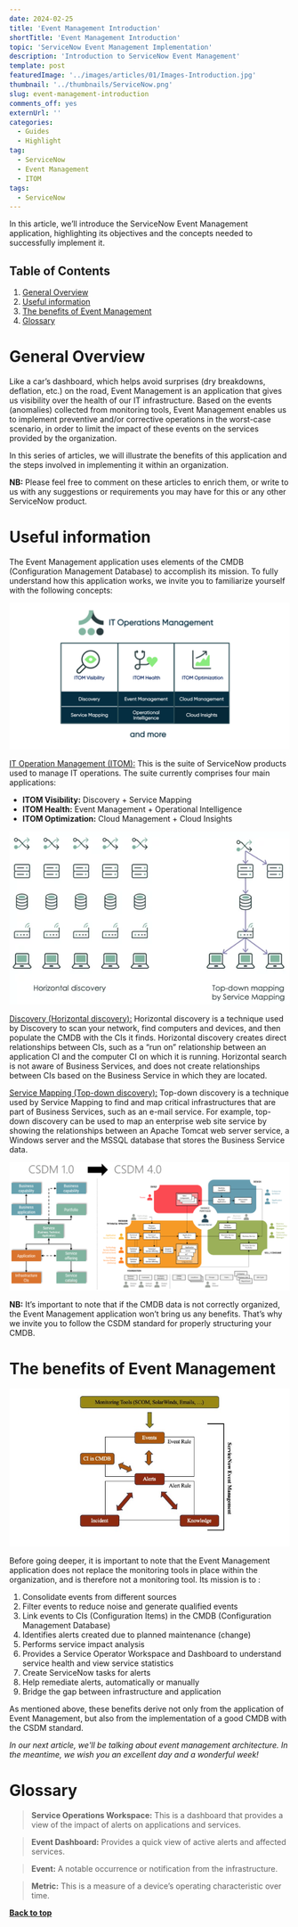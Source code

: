 ```yaml
---
date: 2024-02-25
title: 'Event Management Introduction'
shortTitle: 'Event Management Introduction'
topic: 'ServiceNow Event Management Implementation'
description: 'Introduction to ServiceNow Event Management'
template: post
featuredImage: '../images/articles/01/Images-Introduction.jpg'
thumbnail: '../thumbnails/ServiceNow.png'
slug: event-management-introduction
comments_off: yes
externUrl: ''
categories:
  - Guides
  - Highlight
tag:
  - ServiceNow
  - Event Management
  - ITOM
tags:
  - ServiceNow
---
```


In this article, we’ll introduce the ServiceNow Event Management application, highlighting its objectives and the concepts needed to successfully implement it.

## Table of Contents

1. [General Overview](#general-overview)
2. [Useful information](#useful-information)
3. [The benefits of Event Management](#the-benefits-of-event-management)
4. [Glossary](#glossary)

# General Overview

Like a car’s dashboard, which helps avoid surprises (dry breakdowns, deflation, etc.) on the road, Event Management is an application that gives us visibility over the health of our IT infrastructure. Based on the events (anomalies) collected from monitoring tools, Event Management enables us to implement preventive and/or corrective operations in the worst-case scenario, in order to limit the impact of these events on the services provided by the organization.

In this series of articles, we will illustrate the benefits of this application and the steps involved in implementing it within an organization.

**NB:** Please feel free to comment on these articles to enrich them, or write to us with any suggestions or requirements you may have for this or any other ServiceNow product.

# Useful information

The Event Management application uses elements of the CMDB (Configuration Management Database) to accomplish its mission. To fully understand how this application works, we invite you to familiarize yourself with the following concepts:

![IT Operation Management (ITOM)](../images/articles/01/ITOM-Main-Apps.png)

[IT Operation Management (ITOM):](https://docs.servicenow.com/bundle/washingtondc-it-operations-management/page/product/it-operations-management/reference/r_ITOMApplications.html) This is the suite of ServiceNow products used to manage IT operations. The suite currently comprises four main applications:

- **ITOM Visibility:** Discovery + Service Mapping
- **ITOM Health:** Event Management + Operational Intelligence
- **ITOM Optimization:** Cloud Management + Cloud Insights

![ITOM Discover Service Mapping](../images/articles/01/ITOM-Discover-Service-Mapping.png)

[Discovery (Horizontal discovery):](https://docs.servicenow.com/bundle/washingtondc-it-operations-management/page/product/discovery/concept/c_GetStartedWithDiscovery.html) Horizontal discovery is a technique used by Discovery to scan your network, find computers and devices, and then populate the CMDB with the CIs it finds. Horizontal discovery creates direct relationships between CIs, such as a “run on” relationship between an application CI and the computer CI on which it is running. Horizontal search is not aware of Business Services, and does not create relationships between CIs based on the Business Service in which they are located.

[Service Mapping (Top-down discovery):](https://docs.servicenow.com/bundle/washingtondc-it-operations-management/page/product/service-mapping/reference/c_ServiceMappingOverview.html) Top-down discovery is a technique used by Service Mapping to find and map critical infrastructures that are part of Business Services, such as an e-mail service. For example, top-down discovery can be used to map an enterprise web site service by showing the relationships between an Apache Tomcat web server service, a Windows server and the MSSQL database that stores the Business Service data.

![CSDM Evolution](../images/articles/01/CSDM-Evolution.png)

**NB:** It’s important to note that if the CMDB data is not correctly organized, the Event Management application won’t bring us any benefits. That’s why we invite you to follow the CSDM standard for properly structuring your CMDB.

# The benefits of Event Management

![Event Management Benefits](../images/articles/01/Event-Management-Benefits-Img.jpg)

Before going deeper, it is important to note that the Event Management application does not replace the monitoring tools in place within the organization, and is therefore not a monitoring tool. Its mission is to :

1. Consolidate events from different sources
2. Filter events to reduce noise and generate qualified events
3. Link events to CIs (Configuration Items) in the CMDB (Configuration Management Database)
4. Identifies alerts created due to planned maintenance (change)
5. Performs service impact analysis
6. Provides a Service Operator Workspace and Dashboard to understand service health and view service statistics
7. Create ServiceNow tasks for alerts
8. Help remediate alerts, automatically or manually
9. Bridge the gap between infrastructure and application

As mentioned above, these benefits derive not only from the application of Event Management, but also from the implementation of a good CMDB with the CSDM standard.

*In our next article, we'll be talking about event management architecture. In the meantime, we wish you an excellent day and a wonderful week!*

# Glossary

> **Service Operations Workspace:** This is a dashboard that provides a view of the impact of alerts on applications and services.

> **Event Dashboard:** Provides a quick view of active alerts and affected services.

> **Event:** A notable occurrence or notification from the infrastructure.

> **Metric:** This is a measure of a device’s operating characteristic over time.

**[Back to top](#table-of-contents)**